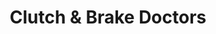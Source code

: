 ---
title: "Clutch & Brake Doctors"
url: /lake-oswego/clutch-and-brake-doctors/
shop: car repair
---